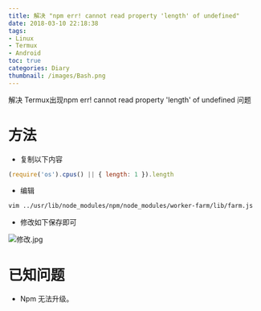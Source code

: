```yaml
---
title: 解决 "npm err! cannot read property 'length' of undefined"
date: 2018-03-10 22:18:38
tags:
- Linux
- Termux
- Android
toc: true
categories: Diary
thumbnail: /images/Bash.png
---
```

解决 Termux出现npm err! cannot read property 'length' of undefined 问题
<!--more-->
# 方法
- 复制以下内容

```js
(require('os').cpus() || { length: 1 }).length
```

- 编辑

```bash
vim ../usr/lib/node_modules/npm/node_modules/worker-farm/lib/farm.js
```

- 修改如下保存即可

![修改.jpg](https://s1.ax1x.com/2018/03/11/9WmxIA.jpg)

# 已知问题
- Npm 无法升级。
